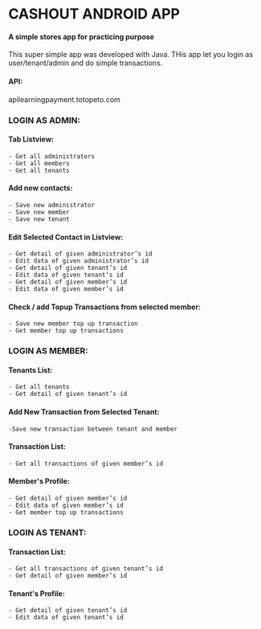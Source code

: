 # CASHOUT ANDROID APP
#### A simple stores app for practicing purpose
This super simple app was developed with Java.
THis app let you login as user/tenant/admin and do simple transactions.

#### API:
apilearningpayment.totopeto.com

### LOGIN AS ADMIN:

#### Tab Listview:

    - Get all administrators
    - Get all members
    - Get all tenants
  
#### Add new contacts:

    - Save new administrator
    - Save new member
    - Save new tenant

#### Edit Selected Contact in Listview:

    - Get detail of given administrator’s id
    - Edit data of given administrator’s id
    - Get detail of given tenant’s id
    - Edit data of given tenant’s id
    - Get detail of given member’s id
    - Edit data of given member’s id
#### Check / add Topup Transactions from selected member:
    - Save new member top up transaction
    - Get member top up transactions

### LOGIN AS MEMBER:

#### Tenants List:

    - Get all tenants
    - Get detail of given tenant’s id
    
#### Add New Transaction from Selected Tenant:

    -Save new transaction between tenant and member
    
#### Transaction List:

    - Get all transactions of given member’s id
    
#### Member's Profile:

    - Get detail of given member’s id
    - Edit data of given member’s id
    - Get member top up transactions

### LOGIN AS TENANT:

#### Transaction List:

    - Get all transactions of given tenant’s id
    - Get detail of given member’s id

#### Tenant's Profile:

    - Get detail of given tenant’s id
    - Edit data of given tenant’s id
